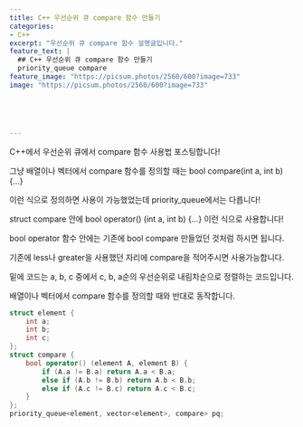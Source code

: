 ```yaml
---
title: C++ 우선순위 큐 compare 함수 만들기
categories:
- C++
excerpt: "우선순위 큐 compare 함수 설명글입니다."
feature_text: |
  ## C++ 우선순위 큐 compare 함수 만들기
  priority_queue compare
feature_image: "https://picsum.photos/2560/600?image=733"
image: "https://picsum.photos/2560/600?image=733"





---
```


C++에서 우선순위 큐에서 compare 함수 사용법 포스팅합니다!  

그냥 배열이나 벡터에서 compare 함수를 정의할 때는 bool compare(int a, int b) {...}  

이런 식으로 정의하면 사용이 가능했었는데 priority_queue에서는 다릅니다!  

struct compare 안에 bool operator() (int a, int b) {...} 이런 식으로 사용합니다!  

bool operator 함수 안에는 기존에 bool compare 만들었던 것처럼 하시면 됩니다.  

기존에 less나 greater을 사용했던 자리에 compare을 적어주시면 사용가능합니다.  

밑에 코드는 a, b, c 중에서 c, b, a순의 우선순위로 내림차순으로 정렬하는 코드입니다.  

배열이나 벡터에서 compare 함수를 정의할 때와 반대로 동작합니다.



```c++
struct element {
	int a;
	int b;
	int c;
};
struct compare {
	bool operator() (element A, element B) {
		if (A.a != B.a) return A.a < B.a;
		else if (A.b != B.b) return A.b < B.b;
		else if (A.c != B.c) return A.c < B.c;
	}
};
priority_queue<element, vector<element>, compare> pq;
```
